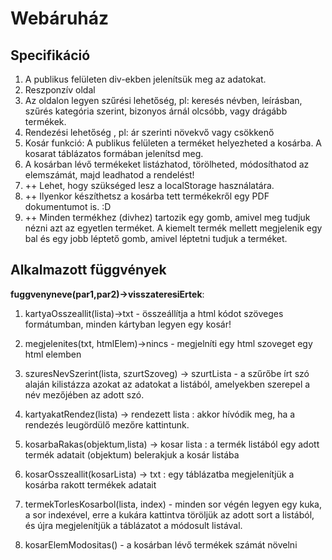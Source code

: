 # Webáruház

## Specifikáció

1. A publikus felületen div-ekben jelenítsük meg az adatokat.
2. Reszponzív oldal
3. Az oldalon legyen szűrési lehetőség, pl: keresés névben, leírásban, szűrés kategória szerint, bizonyos árnál olcsóbb, vagy drágább termékek.
4. Rendezési lehetőség , pl: ár szerinti növekvő vagy csökkenő
5. Kosár funkció: A publikus felületen a terméket helyezheted a kosárba. A kosarat táblázatos formában jelenítsd meg.
6. A kosárban lévő termékeket listázhatod, törölheted, módosíthatod az elemszámát, majd leadhatod a rendelést!
7. ++ Lehet, hogy szükséged lesz a localStorage használatára. 
8. ++ Ilyenkor készíthetsz a kosárba tett termékekről egy PDF dokumentumot is.  :D
9. ++ Minden termékhez (divhez) tartozik egy gomb, amivel meg tudjuk nézni azt az egyetlen terméket. A kiemelt termék mellett megjelenik egy bal és egy jobb léptető gomb, amivel léptetni tudjuk a terméket.



## Alkalmazott függvények

**fuggvenyneve(par1,par2)->visszateresiErtek**:
1. kartyaOsszeallit(lista)->txt - összeállítja a html kódot szöveges formátumban, minden kártyban legyen egy kosár!
2. megjelenites(txt, htmlElem)->nincs - megjelníti egy html szoveget egy html elemben

4. szuresNevSzerint(lista, szurtSzoveg) -> szurtLista - a szűrőbe írt szó alaján kilistázza azokat az adatokat a listából, amelyekben szerepel a név mezőjében az adott szó. 


5. kartyakatRendez(lista) -> rendezett lista :  akkor hívódik meg, ha a rendezés leugördülő mezőre kattintunk. 
6. kosarbaRakas(objektum,lista) -> kosar lista :  a termék listából egy adott termék adatait (objektum) belerakjuk a kosár listába
7. kosarOsszeallit(kosarLista) -> txt : egy táblázatba megjelenítjük a kosárba rakott termékek adatait
8. termekTorlesKosarbol(lista, index) - minden sor végén legyen egy kuka, a sor indexével, erre a kukára kattintva töröljük az adott sort a listából, és újra megjelenítjük a táblázatot a módosult listával.
9. kosarElemModositas() - a kosárban lévő termékek számát növelni 
